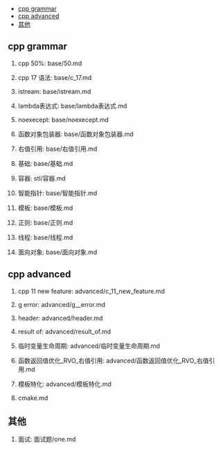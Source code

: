 
<!-- vim-markdown-toc GFM -->

* [cpp grammar](#cpp-grammar)
* [cpp advanced](#cpp-advanced)
* [其他](#其他)

<!-- vim-markdown-toc -->
## cpp grammar
1. cpp 50%: base/50.md

2. cpp 17 语法: base/c_17.md

3. istream:	base/istream.md

4. lambda表达式: base/lambda表达式.md

5. noexecept: base/noexecept.md

6. 函数对象包装器: base/函数对象包装器.md

7. 右值引用: base/右值引用.md

8. 基础: base/基础.md

9. 容器: stl/容器.md

10. 智能指针: base/智能指针.md

11. 模板: base/模板.md

12. 正则: base/正则.md

13. 线程: base/线程.md

14. 面向对象: base/面向对象.md

## cpp advanced
1. cpp 11 new feature:  advanced/c_11_new_feature.md

2. g error:  advanced/g__error.md

3. header:  advanced/header.md

4. result of:  advanced/result_of.md

5. 临时变量生命周期:  advanced/临时变量生命周期.md

6. 函数返回值优化_RVO_右值引用:  advanced/函数返回值优化_RVO_右值引用.md

7. 模板特化:  advanced/模板特化.md

1. cmake.md

## 其他
1. 面试: 面试题/one.md
